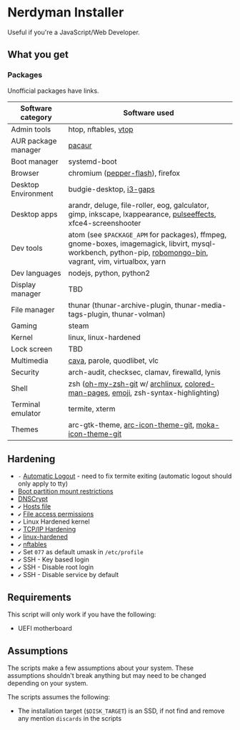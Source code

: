 # Nerdyman Installer

Useful if you're a JavaScript/Web Developer.

## What you get

### Packages

Unofficial packages have links.

| Software category  	| Software used |
| --- | --- |
| Admin tools			| htop, nftables, [vtop](<https://github.com/MrRio/vtop>)
| AUR package manager	| [pacaur](<https://aur.archlinux.org/packages/pacaur/>) |
| Boot manager			| systemd-boot |
| Browser				| chromium ([pepper-flash](<https://aur.archlinux.org/packages/pepper-flash/>)), firefox |
| Desktop Environment	| budgie-desktop, [i3-gaps](<https://aur.archlinux.org/packages/i3-gaps/>) |
| Desktop apps			| arandr, deluge, file-roller, eog, galculator, gimp, inkscape, lxappearance, [pulseeffects](<https://aur.archlinux.org/packages/pulseeffects/>), xfce4-screenshooter |
| Dev tools				| atom (see `$PACKAGE_APM` for packages), ffmpeg, gnome-boxes, imagemagick, libvirt, mysql-workbench, python-pip, [robomongo-bin](<https://aur.archlinux.org/packages/robomongo-bin/>), vagrant, vim, virtualbox, yarn |
| Dev languages			| nodejs, python, python2 |
| Display manager  		| TBD |
| File manager			| thunar (thunar-archive-plugin, thunar-media-tags-plugin, thunar-volman) |
| Gaming				| steam |
| Kernel				| linux, linux-hardened |
| Lock screen			| TBD |
| Multimedia			| [cava](<https://aur.archlinux.org/packages/cava/>), parole, quodlibet, vlc |
| Security				| arch-audit, checksec, clamav, firewalld, lynis |
| Shell					| zsh ([oh-my-zsh-git](https://aur.archlinux.org/packages/oh-my-zsh-git/) w/ [archlinux](<https://github.com/robbyrussell/oh-my-zsh/tree/master/plugins/archlinux>), [colored-man-pages](<https://github.com/robbyrussell/oh-my-zsh/tree/master/plugins/colored-man-pages>), [emoji](<https://github.com/robbyrussell/oh-my-zsh/tree/master/plugins/emoji>), zsh-syntax-highlighting) |
| Terminal emulator		| termite, xterm |
| Themes				| arc-gtk-theme, [arc-icon-theme-git](<https://aur.archlinux.org/packages/arc-icon-theme-git/>),  [moka-icon-theme-git](<https://aur.archlinux.org/packages/moka-icon-theme-git/>) |

## Hardening
-   `-` [Automatic Logout](<https://wiki.archlinux.org/index.php/security#Custom_hardening_flagsAutomatic_logout>) - need to fix termite exiting (automatic logout should only apply to tty)
-   [Boot partition mount restrictions](<https://wiki.archlinux.org/index.php/security#Mount_options>)
-   [DNSCrypt](<https://wiki.archlinux.org/index.php/DNSCrypt>)
-   `✔` [Hosts file](<https://github.com/StevenBlack/hosts>)
-   `✔` [File access permissions](<https://wiki.archlinux.org/index.php/security#File_access_permissions>)
-   `✔` Linux Hardened kernel
-   `✔` [TCP/IP Hardening](<https://wiki.archlinux.org/index.php/Sysctl#TCP.2FIP_stack_hardening>)
-   `✔` [linux-hardened](<https://www.archlinux.org/packages/community/x86_64/linux-hardened/>)
-   `✔` [nftables](<https://wiki.archlinux.org/index.php/nftables>)
-   `✔` Set `077` as default umask in `/etc/profile`
-   `✔` SSH - Key based login
-   `✔` SSH - Disable root login
-   `✔` SSH - Disable service by default

## Requirements

This script will only work if you have the following:
-   UEFI motherboard

## Assumptions
The scripts make a few assumptions about your system. These assumptions shouldn't break anything but may need to be changed depending on your system.

The scripts assumes the following:
-   The installation target (`$DISK_TARGET`) is an SSD, if not find and remove any mention `discards` in the scripts
